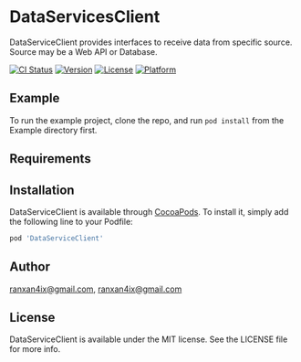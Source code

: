 # DataServicesClient
DataServiceClient provides interfaces to receive data from specific source. Source may be a Web API or Database.

[![CI Status](https://img.shields.io/travis/ranxan4ix@gmail.com/DataServiceClient.svg?style=flat)](https://travis-ci.org/ranxan4ix@gmail.com/DataServiceClient)
[![Version](https://img.shields.io/cocoapods/v/DataServiceClient.svg?style=flat)](https://cocoapods.org/pods/DataServiceClient)
[![License](https://img.shields.io/cocoapods/l/DataServiceClient.svg?style=flat)](https://cocoapods.org/pods/DataServiceClient)
[![Platform](https://img.shields.io/cocoapods/p/DataServiceClient.svg?style=flat)](https://cocoapods.org/pods/DataServiceClient)

## Example

To run the example project, clone the repo, and run `pod install` from the Example directory first.

## Requirements

## Installation

DataServiceClient is available through [CocoaPods](https://cocoapods.org). To install
it, simply add the following line to your Podfile:

```ruby
pod 'DataServiceClient'
```

## Author

ranxan4ix@gmail.com, ranxan4ix@gmail.com

## License

DataServiceClient is available under the MIT license. See the LICENSE file for more info.
